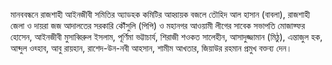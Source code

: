 মানববন্ধনে রাজশাহী আইনজীবী সমিতির অ্যাডহক কমিটির আহ্বায়ক বজলে তৌহিদ আল হাসান (বাবলা), রাজশাহী জেলা ও দায়রা জজ আদালতের সরকারি কৌঁসুলি (পিপি) ও মহানগর আওয়ামী লীগের সাবেক সভাপতি মোজাফ্ফর হোসেন, আইনজীবী মুসাব্বিরুল ইসলাম, পূর্ণিমা ভট্টাচার্য, শিরাজী শওকত সালেহীন, আসাদুজ্জামান (মিঠু), এন্তাজুল হক, আব্দুল ওহ্হাব, আবু রায়হান, রাশেদ-উন-নবী আহসান, শামীম আখতার, জিয়াউর রহমান প্রমুখ বক্তব্য দেন।
